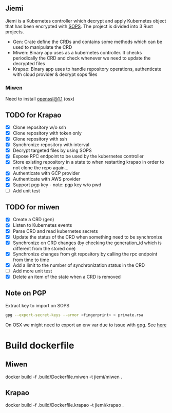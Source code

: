 ## Jiemi

Jiemi is a Kubernetes controller which decrypt and apply Kubernetes object that has been encrypted with [SOPS](https://github.com/mozilla/sops). The project is divided into 3 Rust projects.

- Gen: Crate define the CRDs and contains some methods which can be used to manipulate the CRD
- Miwen: Binary app uses as a kubernetes controller. It checks periodically the CRD and check whenever we need to update the decrypted files
- Krapao: Binary app uses to handle repository operations, authenticate with cloud provider & decrypt sops files

### Miwen

Need to install openssl@1.1 (osx)

## TODO for Krapao

- [x] Clone repository w/o ssh
- [x] Clone repository with token only
- [x] Clone repository with ssh
- [x] Synchronize repository with interval
- [x] Decrypt targeted files by using SOPS
- [x] Expose RPC endpoint to be used by the kubernetes controller
- [x] Store existing repository in a state to when restarting krapao in order to not clone the repo again...
- [x] Authenticate with GCP provider
- [x] Authenticate with AWS provider 
- [x] Support pgp key - note: pgp key w/o pwd
- [ ] Add unit test

## TODO for miwen

- [x] Create a CRD (gen)
- [x] Listen to Kubernetes events
- [x] Parse CRD and read kubernetes secrets
- [x] Update the status of the CRD when something need to be synchronize
- [x] Synchronize on CRD changes (by checking the generation_id which is different from the stored one)
- [x] Synchronize changes from git repository by calling the rpc endpoint from time to time
- [x] Add a limit to the number of synchronization status in the CRD
- [ ] Add more unit test
- [x] Delete an item of the state when a CRD is removed

## Note on PGP

Extract key to import on SOPS

```sh
gpg --export-secret-keys --armor <fingerprint> > private.rsa
```

On OSX we might need to export an env var due to issue with gpg. See [here](https://jhooq.com/failed-to-get-the-data-key/)

# Build dockerfile

## Miwen

docker build -f .build/Dockerfile.miwen -t jiemi/miwen .

## Krapao

docker build -f .build/Dockerfile.krapao -t jiemi/krapao .